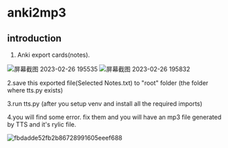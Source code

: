 # anki2mp3

## introduction
1. Anki export cards(notes). 

![屏幕截图 2023-02-26 195535](https://user-images.githubusercontent.com/1154464/221409427-82f0bda5-06d5-4cc9-bd53-d0fe7cf714de.png)
![屏幕截图 2023-02-26 195832](https://user-images.githubusercontent.com/1154464/221409436-79768655-3e74-4fc9-a007-6673b78315e6.png)

2.save this exported file(Selected Notes.txt) to "root" folder (the folder where tts.py exists)

3.run tts.py (after you setup venv and install all the required imports)

4.you will find some error. fix them and you will have an mp3 file generated by TTS and it's rylic file.

![fbdadde52fb2b86728991605eeef688](https://user-images.githubusercontent.com/1154464/221409724-3265cab2-b437-4ab3-8c3e-202ce528e92c.jpg)

